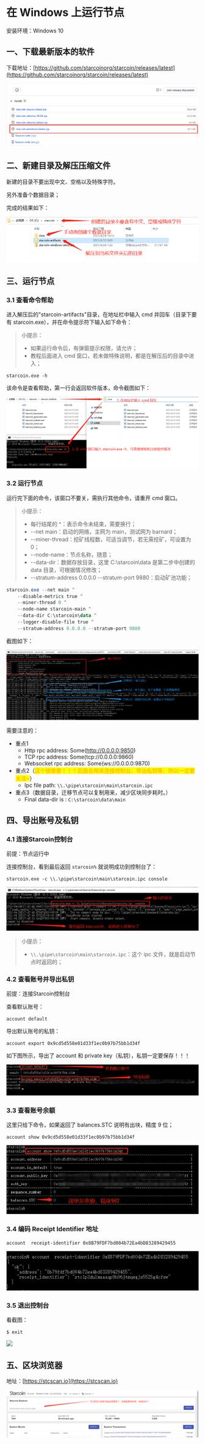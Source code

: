 # 在 Windows 上运行节点

安装环境：Windows 10



## 一、下载最新版本的软件 <a href="#yyl7b" id="yyl7b"></a>

下载地址：[https://github.com/starcoinorg/starcoin/releases/latest](https://github.com/starcoinorg/starcoin/releases/latest)

![](<../../../.gitbook/assets/image (10).png>)

## 二、新建目录及解压压缩文件 <a href="#uun7r" id="uun7r"></a>

新建的目录不要出现中文、空格以及特殊字符。

另外准备个数据目录；

完成的结果如下：

![](<../../../.gitbook/assets/image (1) (8).png>)

## 三、运行节点 <a href="#iyrgp" id="iyrgp"></a>

### 3.1 查看命令帮助 <a href="#zgikp" id="zgikp"></a>

进入解压后的"starcoin-artifacts"目录，在地址栏中输入 cmd 并回车（目录下要有 starcoin.exe），并在命令提示符下输入如下命令：

> 小提示：
>
> * 如果运行命令后，有弹窗提示权限，请允许；
> * 教程后面进入 cmd 窗口，若未做特殊说明，都是在解压后的目录中进入；

```
starcoin.exe -h
```

该命令是查看帮助，第一行会返回软件版本，命令截图如下：

![](<../../../.gitbook/assets/image (2) (3).png>)

### 3.2 运行节点 <a href="#dvjh0" id="dvjh0"></a>

运行完下面的命令，该窗口不要关，需执行其他命令，请重开 cmd 窗口。

> 小提示：
>
> * 每行结尾的 ^：表示命令未结束，需要换行；
> * \--net main：启动的网络，主网为 main，测试网为 barnard；
> * \--miner-thread：挖矿线程数，可适当调节，若无需挖矿，可设置为 0；
> * \--node-name：节点名称，随意；
> * \--data-dir：数据存放目录，这里 C:\starcoin\data 是第二步中创建的 data 目录，可根据情况修改；
> * \--stratum-address 0.0.0.0 --stratum-port 9880：启动矿池功能；

```powershell
starcoin.exe --net main ^
    --disable-metrics true ^
    --miner-thread 0 ^
    --node-name starcoin-main ^
    --data-dir C:\starcoin\data ^
    --logger-disable-file true ^
    --stratum-address 0.0.0.0 --stratum-port 9880
```

截图如下：

![](<../../../.gitbook/assets/image (3) (5).png>)

需要注意的：

* 重点1
  * Http rpc address: Some(http://0.0.0.0:9850)
  * TCP rpc address: Some(tcp://0.0.0.0:9860)
  * Websocket rpc address: Some(ws://0.0.0.0:9870)
* 重点2（<mark style="color:orange;">这个很重要！！！后面会用来连接控制台、导出私钥等，所以一定要关注\~</mark>）
  * Ipc file path: `\\.\pipe\starcoin\main\starcoin.ipc`
* 重点3（数据目录，迁移节点可以复制用来，减少区块同步耗时。）
  * Final data-dir is : `C:\starcoin\data\main`

## 四、导出账号及私钥 <a href="#h65dh" id="h65dh"></a>

### 4.1 连接Starcoin控制台 <a href="#b40f1d7ab7ce8a042c7fc157db40a639" id="b40f1d7ab7ce8a042c7fc157db40a639"></a>

前提：节点运行中

连接控制台，看到最后返回 `starcoin%` 就说明成功到控制台了：

```
starcoin.exe -c \\.\pipe\starcoin\main\starcoin.ipc console
```

![](<../../../.gitbook/assets/image (4) (7).png>)

> 小提示：
>
> * `\\.\pipe\starcoin\main\starcoin.ipc`：这个 ipc 文件，就是启动节点时返回的；

### 4.2 查看账号并导出私钥 <a href="#603e8a317e1ae66c0f224cb12c9f199a" id="603e8a317e1ae66c0f224cb12c9f199a"></a>

前提：连接Starcoin控制台

查看默认账号：

```
account default
```

导出默认账号的私钥：

```
account export 0x9cd5d558e01d33f1ec0b97b75bb1d34f
```

如下图所示，导出了 account 和 private key（私钥），私钥一定要保存！！！

![](<../../../.gitbook/assets/image (5) (2).png>)

### 3.3 查看账号余额 <a href="#e024ecc0a47d5aa9b300089b683cab90" id="e024ecc0a47d5aa9b300089b683cab90"></a>

这里只给下命令，如果返回了 balances.STC 说明有出块，精度 9 位；

```
account show 0x9cd5d558e01d33f1ec0b97b75bb1d34f
```

![](<../../../.gitbook/assets/image (6).png>)

### 3.4 编码 Receipt Identifier 地址 <a href="#vtr0r" id="vtr0r"></a>

```
account  receipt-identifier 0x8B79FDF7bd004b72Ea4bD83289429455
```

![](<../../../.gitbook/assets/image (7) (1).png>)

### 3.5 退出控制台 <a href="#0ddf58a8254b8d35123044cf7d67b617" id="0ddf58a8254b8d35123044cf7d67b617"></a>

看截图：

```
$ exit
```

![
](<../../../.gitbook/assets/image (8) (1).png>)

## 五、区块浏览器 <a href="#aac9c43b1ce7ef0cbe1c4bc3e9b87f22" id="aac9c43b1ce7ef0cbe1c4bc3e9b87f22"></a>

地址：[https://stcscan.io](https://stcscan.io)

![](<../../../.gitbook/assets/image (9) (1).png>)



